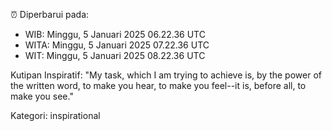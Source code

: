 ⏰ Diperbarui pada:
- WIB: Minggu, 5 Januari 2025 06.22.36 UTC
- WITA: Minggu, 5 Januari 2025 07.22.36 UTC
- WIT: Minggu, 5 Januari 2025 08.22.36 UTC

Kutipan Inspiratif:
"My task, which I am trying to achieve is, by the power of the written word, to make you hear, to make you feel--it is, before all, to make you see."


Kategori: inspirational

